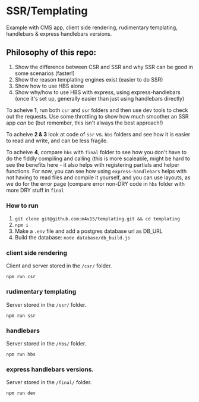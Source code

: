 # SSR/Templating

Example with CMS app, client side rendering, rudimentary templating, handlebars & express handlebars versions.

## Philosophy of this repo:

1. Show the difference between CSR and SSR and why SSR can be good in some scenarios (faster!)
1. Show the reason templating engines exist (easier to do SSR)
1. Show how to use HBS alone
1. Show why/how to use HBS with express, using express-handlebars (once it's set up, generally easier than just using handlebars directly)

To acheive **1**, run both `csr` and `ssr` folders and then use dev tools to check out the requests. Use some throttling to show how much smoother an SSR app *can* be (but remember, this isn't always the best approach!)

To acheive **2 & 3** look at code of `ssr` vs. `hbs` folders and see how it is easier to read and write, and can be less fragile.

To acheive **4**, compare `hbs` with `final` folder to see how you don't have to do the fiddly compiling and calling (this is more scaleable, might be hard to see the benefits here - it also helps with registering partials and helper functions. For now, you can see how using `express-handlebars` helps with not having to read files and compile it yourself, and you can use layouts, as we do for the error page (compare error non-DRY code in `hbs` folder with more DRY stuff in `final`


### How to run

1. `git clone git@github.com:m4v15/templating.git && cd templating`
2. `npm i`
3. Make a `.env` file and add a postgres database url as DB_URL
4. Build the database: `node database/db_build.js`

### client side rendering

Client and server stored in the `/csr/` folder.

`npm run csr`

### rudimentary templating

Server stored in the `/ssr/` folder.

`npm run ssr`

### handlebars

Server stored in the `/hbs/` folder.

`npm run hbs`

### express handlebars versions.

Server stored in the `/final/` folder.

`npm run dev`